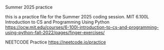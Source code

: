 Summer 2025 practice

this is a practice file for the Summer 2025 coding session.
MIT 6.100L Introduction to CS and Programming Using Python
https://ocw.mit.edu/courses/6-100l-introduction-to-cs-and-programming-using-python-fall-2022/pages/finger-exercises/


NEETCODE Practice
https://neetcode.io/practice